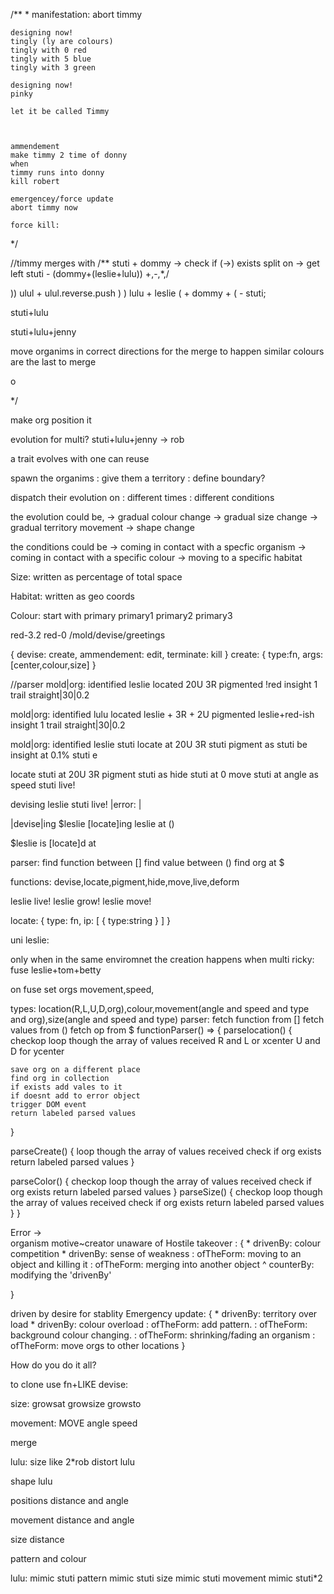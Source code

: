 /**
 * 
    manifestation: 
    abort timmy 
    


    designing now!
    tingly (ly are colours)
    tingly with 0 red 
    tingly with 5 blue 
    tingly with 3 green

    designing now!
    pinky 

    let it be called Timmy 

    

    ammendement 
    make timmy 2 time of donny 
    when 
    timmy runs into donny
    kill robert

    emergencey/force update 
    abort timmy now 

    force kill:

    
 */



//timmy merges with 
/**
 stuti + dommy -> 
 check if (->) exists 
 split on -> 
 get left 
 stuti - (dommy+(leslie+lulu))
+,-,*,/

))
ulul +
ulul.reverse.push
) ) lulu + leslie ( + dommy + ( - stuti;

stuti+lulu

stuti+lulu+jenny

move organims in correct directions for the merge to happen
similar colours are the last to merge 


  o


 */

make org 
position it

evolution for multi?
stuti+lulu+jenny -> rob



a trait evolves with one can reuse



spawn the organims 
: give them a territory 
: define boundary?

dispatch their evolution on 
: different times 
: different conditions 

the evolution could be, 
-> gradual colour change 
-> gradual size change 
-> gradual territory movement
-> shape change 

the conditions could be
-> coming in contact with a specfic organism
-> coming in contact with a specific colour 
-> moving to a specific habitat 

Size: 
written as percentage of total space 

Habitat:
written as geo coords

Colour:
start with primary 
primary1 
primary2
primary3 

red-3.2
red-0
/mold/devise/greetings

{
    devise: create, 
    ammendement: edit,
    terminate: kill
}
create: {
        type:fn,
        args:[center,colour,size]
}

//parser 
mold|org:
    identified leslie 
    located 20U 3R
    pigmented !red
    insight 1
    trail straight|30|0.2

mold|org:
    identified lulu 
    located leslie + 3R + 2U
    pigmented leslie+red-ish
    insight 1
    trail straight|30|0.2

mold|org: identified leslie 
stuti locate at 20U 3R
stuti pigment as 
stuti be insight at 0.1%
stuti e

locate stuti at 20U 3R 
pigment stuti as 
hide stuti at 0
move stuti at angle as speed
stuti live!

devising leslie 
stuti live!
|error: |

|devise|ing $leslie 
[locate]ing leslie at ()

$leslie is [locate]d at 

parser:
find function between []
find value between ()
find org at $ 

functions: 
devise,locate,pigment,hide,move,live,deform

leslie live!
leslie grow!
leslie move!

locate: {
    type: fn,
    ip: [
        {
            type:string
        }
    ]
}

uni leslie: 

only when in the same enviromnet 
the creation happens when 
multi ricky:
fuse leslie+tom+betty

on fuse set orgs movement,speed,

types: location(R,L,U,D,org),colour,movement(angle and speed and type and org),size(angle and speed and type)
parser: 
    fetch function from []
    fetch values from ()
    fetch op from $
functionParser() => {
    parselocation() {
    checkop
    loop though the array of values received 
    R and L or xcenter 
    U and D for ycenter
    
    save org on a different place 
    find org in collection 
    if exists add vales to it 
    if doesnt add to error object 
    trigger DOM event
    return labeled parsed values
}

parseCreate() {
    loop though the array of values received 
    check if org exists 
    return labeled parsed values
}

parseColor() {
    checkop
    loop though the array of values received 
    check if org exists 
    return labeled parsed values
}
parseSize() {
    checkop
    loop though the array of values received 
    check if org exists 
    return labeled parsed values
}
}


Error ->  
organism motive~creator unaware of
Hostile takeover : {
    * drivenBy: colour competition
    * drivenBy: sense of weakness
    : ofTheForm: moving to an object and killing it 
    : ofTheForm: merging into another object
    ^ counterBy: modifying the 'drivenBy'
    
}

driven by desire for stablity
Emergency update: {
    * drivenBy: territory over load 
    * drivenBy: colour overload
    : ofTheForm: add pattern.
    : ofTheForm: background colour changing.
    : ofTheForm: shrinking/fading an organism
    : ofTheForm: move orgs to other locations
}

How do you do it all?


to clone use 
fn+LIKE
devise:



size:
growsat 
growsize 
growsto 

movement:
MOVE
angle
speed 

merge 


lulu:
size like 2*rob
distort lulu 


shape lulu

positions
distance and angle 

movement 
distance and angle 

size 
distance 

pattern 
and colour 

lulu:
mimic stuti 
pattern mimic stuti 
size mimic stuti 
movement mimic stuti*2



